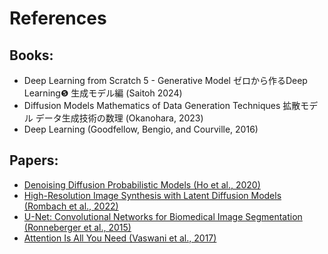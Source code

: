 # References

## Books:
* Deep Learning from Scratch 5 - Generative Model ゼロから作るDeep Learning❺ 生成モデル編 (Saitoh 2024)
* Diffusion Models Mathematics of Data Generation Techniques 拡散モデル データ生成技術の数理 (Okanohara, 2023)
* Deep Learning (Goodfellow, Bengio, and Courville, 2016)

## Papers:
* [Denoising Diffusion Probabilistic Models (Ho et al., 2020)](https://arxiv.org/abs/2006.11239)
* [High-Resolution Image Synthesis with Latent Diffusion Models (Rombach et al., 2022)](https://arxiv.org/abs/2112.10752)
* [U-Net: Convolutional Networks for Biomedical Image Segmentation (Ronneberger et al., 2015)](https://arxiv.org/abs/1505.04597)
* [Attention Is All You Need (Vaswani et al., 2017)](https://arxiv.org/abs/1706.03762)
